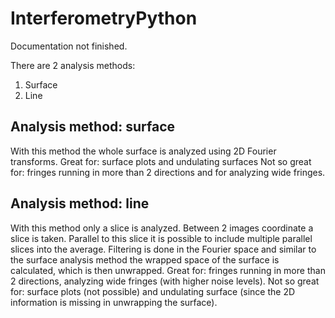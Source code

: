 # InterferometryPython
 
Documentation not finished.


There are 2 analysis methods:
1. Surface
2. Line

## Analysis method: surface
With this method the whole surface is analyzed using 2D Fourier transforms.
Great for: surface plots and undulating surfaces
Not so great for: fringes running in more than 2 directions and for analyzing wide fringes.

## Analysis method: line
With this method only a slice is analyzed. Between 2 images coordinate a slice is taken. Parallel to this slice it is possible to include multiple parallel slices into the average.
Filtering is done in the Fourier space and similar to the surface analysis method the wrapped space of the surface is calculated, which is then unwrapped.
Great for: fringes running in more than 2 directions, analyzing wide fringes (with higher noise levels).
Not so great for: surface plots (not possible) and undulating surface (since the 2D information is missing in unwrapping the surface).